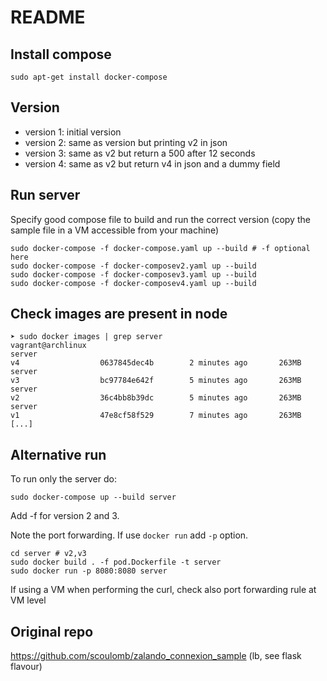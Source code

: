 # README

## Install compose

```
sudo apt-get install docker-compose
```


## Version

- version 1: initial version
- version 2: same as version but printing v2 in json
- version 3: same as v2 but return a 500 after 12 seconds
- version 4: same as v2 but return v4 in json and a dummy field
## Run server

Specify good compose file to build and run the correct version
(copy the sample file in a VM accessible from your machine)

```
sudo docker-compose -f docker-compose.yaml up --build # -f optional here
sudo docker-compose -f docker-composev2.yaml up --build
sudo docker-compose -f docker-composev3.yaml up --build
sudo docker-compose -f docker-composev4.yaml up --build
```

## Check images are present in node

```
➤ sudo docker images | grep server                                                                                                                                            vagrant@archlinux
server                                                                           v4                  0637845dec4b        2 minutes ago       263MB
server                                                                           v3                  bc97784e642f        5 minutes ago       263MB
server                                                                           v2                  36c4bb8b39dc        5 minutes ago       263MB
server                                                                           v1                  47e8cf58f529        7 minutes ago       263MB
[...]
```

## Alternative run

To run only the server do:

````
sudo docker-compose up --build server 
````

Add -f for version 2 and 3.

Note the port forwarding.
If use `docker run` add `-p` option.

````
cd server # v2,v3
sudo docker build . -f pod.Dockerfile -t server 
sudo docker run -p 8080:8080 server
```` 

If using a VM when performing the curl, check also port forwarding rule at VM level

## Original repo

https://github.com/scoulomb/zalando_connexion_sample (lb, see flask flavour)
